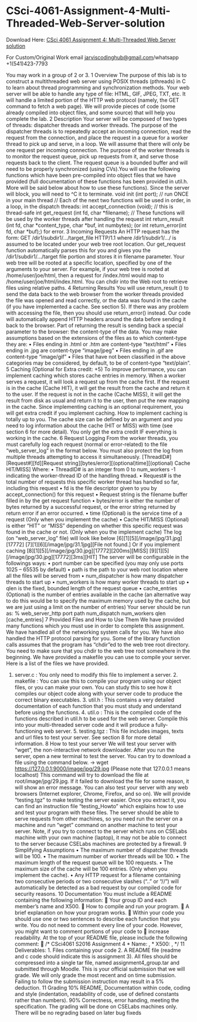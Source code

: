 # CSci-4061-Assignment-4-Multi-Threaded-Web-Server-solution

Download Here: [CSci 4061 Assignment 4: Multi-Threaded Web Server solution](https://jarviscodinghub.com/assignment/csci-4061-assignment-4-multi-threaded-web-server-solution/)

For Custom/Original Work email jarviscodinghub@gmail.com/whatsapp +1(541)423-7793

You may work in a group of 2 or 3.
1 Overview The purpose of this lab is to construct a multithreaded web server using POSIX threads (pthreads) in C to learn about thread programming and synchronization methods. Your web server will be able to handle any type of file: HTML, GIF, JPEG, TXT, etc. It will handle a limited portion of the HTTP web protocol (namely, the GET command to fetch a web page). We will provide pieces of code (some already compiled into object files, and some source) that will help you complete the lab.
2 Description Your server will be composed of two types of threads: dispatcher threads and worker threads. The purpose of the dispatcher threads is to repeatedly accept an incoming connection, read the request from the connection, and place the request in a queue for a worker thread to pick up and serve, in a loop. We will assume that there will only be one request per incoming connection. The purpose of the worker threads is to monitor the request queue, pick up requests from it, and serve those requests back to the client. The request queue is a bounded buffer and will need to be properly synchronized (using CVs).You will use the following functions which have been pre-compiled into object files that we have provided (full documentation of these functions has been provided in util.h. More will be said below about how to use these functions). Since the server will block, you will need to ^C it to terminate.
void init (int port); // run ONCE in your main thread
// Each of the next two functions will be used in order, in a loop, in the dispatch threads: int accept_connection (void); // this is thread-safe int get_request (int fd, char *filename);
// These functions will be used by the worker threads after handling the request int return_result (int fd, char *content_type, char *buf, int numbytes); (or int return_error(int fd, char *buf);) for error.
3 Incoming Requests An HTTP request has the form: GET /dir1/subdir1/…/target_file HTTP/1.1 where /dir1/subdir1/…/ is assumed to be located under your web tree root location. Our get_request function automatically parses this for you and gives you the /dir1/subdir1/…/target file portion and stores it in filename parameter. Your web tree will be rooted at a specific location, specified by one of the arguments to your server. For example, if your web tree is rooted at /home/user/joe/html, then a request for /index.html would map to /home/user/joe/html/index.html. You can chdir into the Web root to retrieve files using relative paths.
4 Returning Results You will use return_result () to send the data back to the web browser from the worker threads provided the file was opened and read correctly, or the data was found in the cache (if you have implemented a cache. See section 5). If there was any problem with accessing the file, then you should use return_error() instead. Our code will automatically append HTTP headers around the data before sending it back to the browser. Part of returning the result is sending back a special parameter to the browser: the content-type of the data. You may make assumptions based on the extensions of the files as to which content-type they are:
• Files ending in .html or .htm are content-type “text/html” • Files ending in .jpg are content-type “image/jpeg” • Files ending in .gif are content-type “image/gif” • Files that have not been classified in the above categories may be considered, by default, to be of content-type “text/plain”.
5 Caching (Optional for Extra credit: +5) To improve performance, you can implement caching which stores cache entries in memory. When a worker serves a request, it will look a request up from the cache first. If the request is in the cache (Cache HIT), it will get the result from the cache and return it to the user. If the request is not in the cache (Cache MISS), it will get the result from disk as usual and return it to the user, then put the new mapping in the cache. Since implementing caching is an optional requirement, you will get extra credit if you implement caching. How to implement caching is totally up to you. The cache size can be defined by an argument and you need to log information about the cache (HIT or MISS) with time (see section 6 for more detail). You only get the extra credit IF everything is working in the cache.
6 Request Logging
From the worker threads, you must carefully log each request (normal or error-related) to the file “web_server_log” in the format below. You must also protect the log from multiple threads attempting to access it simultaneously. [ThreadID#][Request#][fd][Request string][bytes/error][(optional)time][(optional) Cache HIT/MISS] Where: • ThreadID# is an integer from 0 to num_workers -1 indicating the worker-thread ID of the handling thread. • Request# is the total number of requests this specific worker thread has handled so far, including this request • fd is the file descriptor given to you by accept_connection() for this request • Request string is the filename buffer filled in by the get request function • bytes/error is either the number of bytes returned by a successful request, or the error string returned by return error if an error occurred. • time (Optional) is the service time of a request (Only when you implement the cache) • Cache HIT/MISS (Optional) is either “HIT” or “MISS” depending on whether this specific request was found in the cache or not. (Only when you the implement cache)
The log (on “web_server_log” file) will look like below [6][1][5][/image/jpg/31.jpg][17772] [7][1][6][/image/jpg/31.1jpg][File not found.]
Or if you implement caching [8][1][5][/image/jpg/30.jpg][17772][200ms][MISS] [9][1][5][/image/jpg/30.jpg][17772][3ms][HIT]
The server will be configurable in the followings ways: • port number can be specified (you may only use ports 1025 – 65535 by default) • path is the path to your web root location where all the files will be served from • num_dispatcher is how many dispatcher threads to start up • num_workers is how many worker threads to start up • qlen is the fixed, bounded length of the request queue • cache_entries (Optional) is the number of entries available in the cache (an alternative way to do this would be to specify the maximum memory used by the cache, but we are just using a limit on the number of entries) Your server should be run as: % web_server_http port path num_dispatch num_workers qlen [cache_entries]
7 Provided Files and How to Use Them
We have provided many functions which you must use in order to complete this assignment. We have handled all of the networking system calls for you. We have also handled the HTTP protocol parsing for you. Some of the library function calls assumes that the program has “chdir”ed to the web tree root directory. You need to make sure that you chdir to the web tree root somewhere in the beginning. We have provided a makefile you can use to compile your server. Here is a list of the files we have provided.
1. server.c : You only need to modify this file to implement a server. 2. makefile : You can use this to compile your program using our object files, or you can make your own. You can study this to see how it compiles our object code along with your server code to produce the correct binary executables. 3. util.h : This contains a very detailed documentation of each function that you must study and understand before using the functions. 4. util.o : This is the compiled code of the functions described in util.h to be used for the web server. Compile this into your multi-threaded server code and it will produce a fully-functioning web server. 5. testing.tgz : This file includes images, texts and url files to test your server. See section 8 for more detail information.
8 How to test your server We will test your server with “wget”, the non-interactive network downloader. After you run the server, open a new terminal to test the server. You can try to download a file using the command below. -> wget https://127.0.0.1:9000/image/jpg/29.jpg (Please note that 127.0.0.1 means localhost) This command will try to download the file at root/image/jpg/29.jpg. If it failed to download the file for some reason, it will show an error message. You can also test your server with any web browsers (Internet explorer, Chrome, Firefox, and so on). We will provide “testing.tgz” to make testing the server easier. Once you extract it, you can find an instruction file “testing_Howto” which explains how to use and test your program with these files. The server should be able to serve requests from other machines, so you need run the server on a machine and run “wget” command on another machine to test your server. Note, if you try to connect to the server which runs on CSELabs machine with your own machine (laptop), it may not be able to connect to the server because CSELabs machines are protected by a firewall.
9 Simplifying Assumptions • The maximum number of dispatcher threads will be 100. • The maximum number of worker threads will be 100.
• The maximum length of the request queue will be 100 requests. • The maximum size of the cache will be 100 entries. (Only when you implement the cache). • Any HTTP request for a filename containing two consecutive periods or two consecutive slashes (“..” or “//”) will automatically be detected as a bad request by our compiled code for security reasons.
10 Documentation You must include a README containing the following information:  Your group ID and each member’s name and X500.  How to compile and run your program.  A brief explanation on how your program works.  Within your code you should use one or two sentences to describe each function that you write. You do not need to comment every line of your code. However, you might want to comment portions of your code to  increase readability. At the top of your README file, please include the following comment:  /* CSci4061 S2016 Assignment 4 * Name: , * X500: , */
11 Deliverables: 1. Files containing your code 2. A README file (readme and c code should indicate this is assignment 3). All files should be compressed into a single tar file, named assignment4_group.tar and submitted through Moodle. This is your official submission that we will grade. We will only grade the most recent and on time submission. Failing to follow the submission instruction may result in a 5% deduction.
11 Grading 10% README, Documentation within code, coding and style (indentation, readability of code, use of defined constants rather than numbers). 90% Correctness, error handing, meeting the specification.
The grading will be done on CSELabs machines only. There will be no regrading based on later bug fixeds
